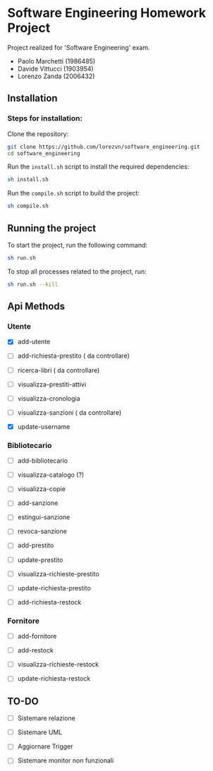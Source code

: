 # Software Engineering Homework Project

Project realized for 'Software Engineering' exam.

- Paolo Marchetti (1986485)
- Davide Vittucci (1903954)
- Lorenzo Zanda (2006432)

## Installation
### Steps for installation:

Clone the repository:
```sh
git clone https://github.com/lorezvn/software_engineering.git
cd software_engineering
```

Run the `install.sh` script to install the required dependencies:
```sh
sh install.sh
```
Run the `compile.sh` script to build the project:
```sh
sh compile.sh
```

## Running the project

To start the project, run the following command:
```sh
sh run.sh
```

To stop all processes related to the project, run:
```sh
sh run.sh --kill
```

## Api Methods


### Utente
- [x] add-utente
- [ ] add-richiesta-prestito ( da controllare)
- [ ] ricerca-libri ( da controllare)
- [ ] visualizza-prestiti-attivi 
- [ ] visualizza-cronologia
- [ ] visualizza-sanzioni ( da controllare)
- [x] update-username


### Bibliotecario
- [ ] add-bibliotecario
- [ ] visualizza-catalogo (?)
- [ ] visualizza-copie
- [ ] add-sanzione
- [ ] estingui-sanzione
- [ ] revoca-sanzione
- [ ] add-prestito
- [ ] update-prestito
- [ ] visualizza-richieste-prestito
- [ ] update-richiesta-prestito
- [ ] add-richiesta-restock


### Fornitore
- [ ] add-fornitore
- [ ] add-restock
- [ ] visualizza-richieste-restock
- [ ] update-richiesta-restock


## TO-DO
- [ ] Sistemare relazione
- [ ] Sistemare UML 
- [ ] Aggiornare Trigger
- [ ] Sistemare monitor non funzionali

